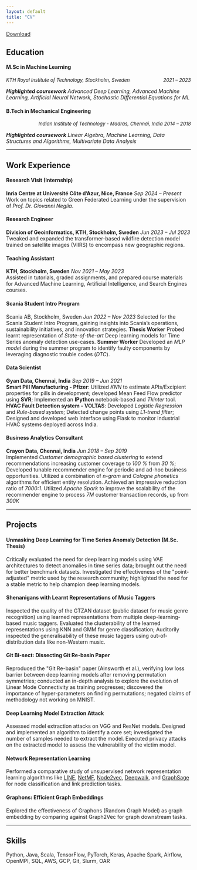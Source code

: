 ```yaml
---
layout: default
title: "CV"
---
```

<link rel="stylesheet" href="https://cdnjs.cloudflare.com/ajax/libs/font-awesome/6.0.0-beta3/css/all.min.css">
<a href="assets/resume.pdf" download class="download-link">
  <i class="fa-regular fa-circle-down" style="color: #000;"></i> Download
</a>

## Education

#### M.Sc in Machine Learning  
<div style="display: flex; justify-content: space-between; font-size: small; font-style: italic;">
  <span><a href="https://www.kth.se/en" target="_blank" style="text-decoration: none; color: inherit;">KTH Royal Institute of Technology, Stockholm, Sweden</span>
  <span>2021 – 2023</span>
</div>

***Highlighted coursework*** *Advanced Deep Learning, Advanced Machine Learning, Artificial Neural Network, Stochastic Differential Equations for ML*

#### B.Tech in Mechanical Engineering
<div style="display: flex; justify-content: space-between; font-size: small; font-style: italic;">
  <span><a href="https://www.iitm.ac.in/" target="_blank" style="text-decoration: none; color: inherit;">Indian Institute of Technology - Madras, Chennai, India</span>
  <span>2014 – 2018</span>
</div>

***Highlighted coursework*** *Linear Algebra, Machine Learning, Data Structures and Algorithms, Multivariate Data Analysis*

---

## Work Experience

#### Research Visit (Internship)
  **Inria Centre at Université Côte d’Azur, Nice, France** _Sep 2024 – Present_  
  Work on topics related to Green Federated Learning under the supervision of *Prof. Dr. Giovanni Neglia*.

#### Research Engineer
  **Division of Geoinformatics, KTH, Stockholm, Sweden** _Jun 2023 – Jul 2023_  
  Tweaked and expanded the transformer-based wildfire detection model trained on satellite images (VIIRS) to encompass new geographic regions.

#### Teaching Assistant
  **KTH, Stockholm, Sweden** _Nov 2021 – May 2023_  
  Assisted in tutorials, graded assignments, and prepared course materials for Advanced Machine Learning, Artificial Intelligence, and Search Engines courses.

#### Scania Student Intro Program
  Scania AB, Stockholm, Sweden _Jun 2022 – Nov 2023_
  Selected for the Scania Student Intro Program, gaining insights into Scania’s operations, sustainability initiatives, and innovation strategies.
  **Thesis Worker** Probed learnt representation of *State-of-the-art* Deep learning models for Time Series anomaly detection use-cases. 
  **Summer Worker** Developed an *MLP model* during the summer program to identify faulty components by leveraging diagnostic trouble codes (*DTC*).

#### Data Scientist
  **Gyan Data, Chennai, India** _Sep 2019 – Jun 2021_  
  **Smart Pill Manufacturing - Pfizer**: Utilized *KNN* to estimate APIs/Excipient properties for pills in development; developed Mean Feed Flow predictor using **SVR**; Implemented an **IPython** notebook-based and *Tkinter* tool. 
  **HVAC Fault Detection system - VOLTAS**: Developed *Logistic Regression* and *Rule-based system*; Detected change points using *L1-trend filter*; Designed and developed web interface using Flask to monitor industrial HVAC systems deployed across India.

#### Business Analytics Consultant
  **Crayon Data, Chennai, India** _Jun 2018 – Sep 2019_  
  Implemented *Customer demographic based clustering* to extend recommendations increasing customer coverage to *100 %* from *30 %*; Developed tunable recommender engine for periodic and ad-hoc business opportunities. Utilized a combination of *n-gram* and *Cologne phonetics* algorithms for efficient entity resolution. Achieved an impressive reduction ratio of *7000:1*. Utilized *Apache Spark* to improve the scalability of the recommender engine to process *7M* customer transaction records, up from *300K*

---

## Projects

#### Unmasking Deep Learning for Time Series Anomaly Detection (M.Sc. Thesis)  
  Critically evaluated the need for deep learning models using VAE architectures to detect anomalies in time series data; brought out the need for better benchmark datasets. Investigated the effectiveness of the "point-adjusted" metric used by the research community; highlighted the need for a stable metric to help champion deep learning models. <a href="https://kth.diva-portal.org/smash/record.jsf?pid=diva2:1823999" target="_blank" style="color: #333; text-decoration: none;"><i class="fa-regular fa-file" style=" vertical-align: middle;"></i></a>

#### Shenanigans with Learnt Representations of Music Taggers  
  Inspected the quality of the GTZAN dataset (public dataset for music genre recognition) using learned representations from multiple deep-learning-based music taggers. Evaluated the clusterability of the learned representations using KNN and GMM for genre classification; Auditorily inspected the generalisability of these music taggers using out-of-distribution data like non-Western music. <a href="https://github.com/Adhithyan8/musical-embeddings" target="_blank" style="color: #333; text-decoration: none;"><i class="fab fa-github" style=" vertical-align: middle;"></i></a>

#### Git Bi-sect: Dissecting Git Re-basin Paper  
  Reproduced the "Git Re-basin" paper (Ainsworth et al.), verifying low loss barrier between deep learning models after removing permutation symmetries; conducted an in-depth analysis to explore the evolution of Linear Mode Connectivity as training progresses; discovered the importance of hyper-parameters on finding permutations; negated claims of methodology not working on MNIST. <a href="https://github.com/dannyrichy/git-bisect" target="_blank" style="color: #333; text-decoration: none;"><i class="fab fa-github" style=" vertical-align: middle;"></i></a>

#### Deep Learning Model Extraction Attack  
  Assessed model extraction attacks on VGG and ResNet models. Designed and implemented an algorithm to identify a core set; investigated the number of samples needed to extract the model. Executed privacy attacks on the extracted model to assess the vulnerability of the victim model. <a href="https://github.com/dannyrichy/dl-model-extraction" target="_blank" style="color: #333; text-decoration: none;"><i class="fab fa-github" style=" vertical-align: middle;"></i></a>

#### Network Representation Learning  
  Performed a comparative study of unsupervised network representation learning algorithms like [LINE](/notes/line-graph-ml.html), [NetMF](/notes/netmf.html), [Node2vec](/notes/node2vec.html), [Deepwalk](/notes.deepwalk.html), and [GraphSage](/notes/graphsage.html) for node classification and link prediction tasks. <a href="https://github.com/dannyrichy/graph-ml-project" target="_blank" style="color: #333; text-decoration: none;"><i class="fab fa-github" style=" vertical-align: middle;"></i></a>

#### Graphons: Efficient Graph Embeddings  
  Explored the effectiveness of Graphons (Random Graph Model) as graph embedding by comparing against Graph2Vec for graph downstream tasks. <a href="https://github.com/dannyrichy/graphon" target="_blank" style="color: #333; text-decoration: none;"><i class="fab fa-github" style=" vertical-align: middle;"></i></a>

---

## Skills

  Python, Java, Scala, TensorFlow, PyTorch, Keras, Apache Spark, Airflow, OpenMPI, SQL, AWS, GCP, Git, Slurm, OAR
